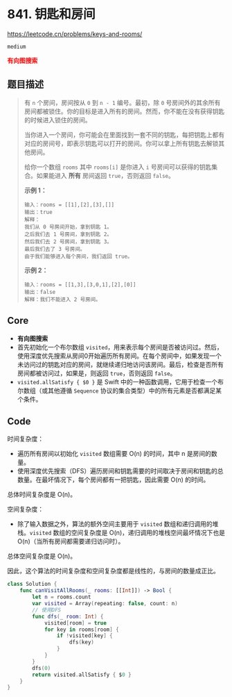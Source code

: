 # 841. 钥匙和房间

https://leetcode.cn/problems/keys-and-rooms/

`medium`

**<font color=red>有向图搜索</font>**

## 题目描述

> 有 `n` 个房间，房间按从 `0` 到 `n - 1` 编号。最初，除 `0` 号房间外的其余所有房间都被锁住。你的目标是进入所有的房间。然而，你不能在没有获得钥匙的时候进入锁住的房间。
>
> 当你进入一个房间，你可能会在里面找到一套不同的钥匙，每把钥匙上都有对应的房间号，即表示钥匙可以打开的房间。你可以拿上所有钥匙去解锁其他房间。
>
> 给你一个数组 `rooms` 其中 `rooms[i]` 是你进入 `i` 号房间可以获得的钥匙集合。如果能进入 **所有** 房间返回 `true`，否则返回 `false`。
>
>  
>
> 
>
> **示例 1：**
>
> ```
> 输入：rooms = [[1],[2],[3],[]]
> 输出：true
> 解释：
> 我们从 0 号房间开始，拿到钥匙 1。
> 之后我们去 1 号房间，拿到钥匙 2。
> 然后我们去 2 号房间，拿到钥匙 3。
> 最后我们去了 3 号房间。
> 由于我们能够进入每个房间，我们返回 true。
> ```
>
> **示例 2：**
>
> ```
> 输入：rooms = [[1,3],[3,0,1],[2],[0]]
> 输出：false
> 解释：我们不能进入 2 号房间。
> ```

## Core

- **有向图搜索**
- 首先初始化一个布尔数组 `visited`，用来表示每个房间是否被访问过。然后，使用深度优先搜索从房间0开始遍历所有房间。在每个房间中，如果发现一个未访问过的钥匙对应的房间，就继续递归地访问该房间。最后，检查是否所有房间都被访问过，如果是，则返回 `true`，否则返回 `false`。
- `visited.allSatisfy { $0 }` 是 Swift 中的一种函数调用，它用于检查一个布尔数组（或其他遵循 `Sequence` 协议的集合类型）中的所有元素是否都满足某个条件。

## Code

时间复杂度：

- 遍历所有房间以初始化 `visited` 数组需要 O(n) 的时间，其中 n 是房间的数量。
- 使用深度优先搜索（DFS）遍历房间和钥匙需要的时间取决于房间和钥匙的总数量。在最坏情况下，每个房间都有一把钥匙，因此需要 O(n) 的时间。

总体时间复杂度是 O(n)。

空间复杂度：

- 除了输入数据之外，算法的额外空间主要用于 `visited` 数组和递归调用的堆栈。`visited` 数组的空间复杂度是 O(n)，递归调用的堆栈空间最坏情况下也是 O(n)（当所有房间都需要递归访问时）。

总体空间复杂度是 O(n)。

因此，这个算法的时间复杂度和空间复杂度都是线性的，与房间的数量成正比。

```swift
class Solution {
    func canVisitAllRooms(_ rooms: [[Int]]) -> Bool {
        let n = rooms.count
        var visited = Array(repeating: false, count: n)
        // 使用DFS
        func dfs(_ room: Int) {
            visited[room] = true
            for key in rooms[room] {
                if !visited[key] {
                    dfs(key)
                }
            }
        }
        dfs(0)
        return visited.allSatisfy { $0 }
    }
}
```








